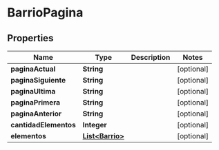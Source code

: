 

# BarrioPagina


## Properties

Name | Type | Description | Notes
------------ | ------------- | ------------- | -------------
**paginaActual** | **String** |  |  [optional]
**paginaSiguiente** | **String** |  |  [optional]
**paginaUltima** | **String** |  |  [optional]
**paginaPrimera** | **String** |  |  [optional]
**paginaAnterior** | **String** |  |  [optional]
**cantidadElementos** | **Integer** |  |  [optional]
**elementos** | [**List&lt;Barrio&gt;**](Barrio.md) |  |  [optional]



